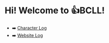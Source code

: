 # **Hi! Welcome to 👍BCLL!**

- ➡️ [Character Log](/minepart/readme.md)
- ➡️ [Website Log](/update/readme.md)
